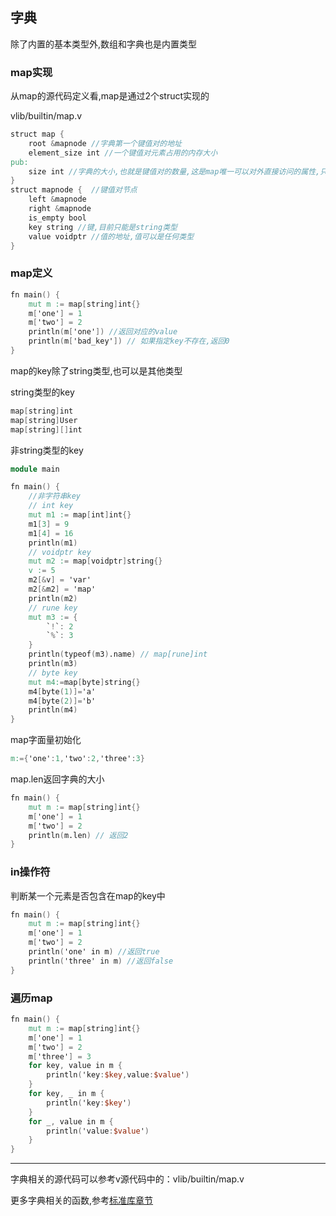 ## 字典

除了内置的基本类型外,数组和字典也是内置类型

### map实现

从map的源代码定义看,map是通过2个struct实现的

vlib/builtin/map.v

```v
struct map {
	root &mapnode //字典第一个键值对的地址
	element_size int //一个键值对元素占用的内存大小
pub:
	size int //字典的大小,也就是键值对的数量,这是map唯一可以对外直接访问的属性,只读
}
struct mapnode {  //键值对节点
	left &mapnode 
	right &mapnode
	is_empty bool
	key string //键,目前只能是string类型
	value voidptr //值的地址,值可以是任何类型
}
```

### map定义

```v
fn main() {
  	mut m := map[string]int{}
    m['one'] = 1
    m['two'] = 2
    println(m['one']) //返回对应的value
    println(m['bad_key']) // 如果指定key不存在,返回0
}
```

map的key除了string类型,也可以是其他类型

string类型的key

```v
map[string]int
map[string]User
map[string][]int
```

非string类型的key

```v
module main

fn main() {
	//非字符串key
	// int key
	mut m1 := map[int]int{}
	m1[3] = 9
	m1[4] = 16
	println(m1)
	// voidptr key
	mut m2 := map[voidptr]string{}
	v := 5
	m2[&v] = 'var'
	m2[&m2] = 'map'
	println(m2)
	// rune key
	mut m3 := {
		`!`: 2
		`%`: 3
	}
	println(typeof(m3).name) // map[rune]int
	println(m3)
	// byte key
	mut m4:=map[byte]string{}
	m4[byte(1)]='a'
	m4[byte(2)]='b'
	println(m4)
}

```

map字面量初始化

```v
m:={'one':1,'two':2,'three':3}
```

map.len返回字典的大小

```v
fn main() {
	mut m := map[string]int{}
	m['one'] = 1
	m['two'] = 2
	println(m.len) // 返回2
}
```

### in操作符

判断某一个元素是否包含在map的key中

```v
fn main() {
    mut m := map[string]int{}
    m['one'] = 1
    m['two'] = 2
    println('one' in m) //返回true
    println('three' in m) //返回false
}
```

### 遍历map

```v
fn main() {
	mut m := map[string]int{}
	m['one'] = 1
	m['two'] = 2
	m['three'] = 3
	for key, value in m {
		println('key:$key,value:$value')
	}
	for key, _ in m {
		println('key:$key')
	}
	for _, value in m {
		println('value:$value')
	}
}
```

------

字典相关的源代码可以参考v源代码中的：vlib/builtin/map.v

更多字典相关的函数,参考[标准库章节](./std_builtin.md)

